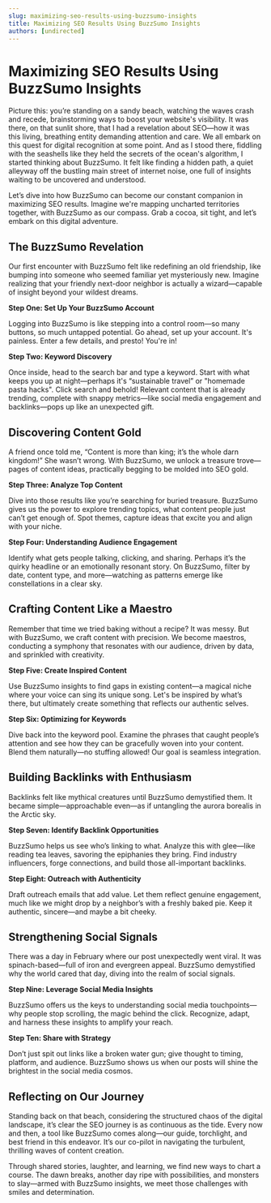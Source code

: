 ```yaml
---
slug: maximizing-seo-results-using-buzzsumo-insights
title: Maximizing SEO Results Using BuzzSumo Insights
authors: [undirected]
---
```



# Maximizing SEO Results Using BuzzSumo Insights

Picture this: you’re standing on a sandy beach, watching the waves crash and recede, brainstorming ways to boost your website's visibility. It was there, on that sunlit shore, that I had a revelation about SEO—how it was this living, breathing entity demanding attention and care. We all embark on this quest for digital recognition at some point. And as I stood there, fiddling with the seashells like they held the secrets of the ocean's algorithm, I started thinking about BuzzSumo. It felt like finding a hidden path, a quiet alleyway off the bustling main street of internet noise, one full of insights waiting to be uncovered and understood.

Let’s dive into how BuzzSumo can become our constant companion in maximizing SEO results. Imagine we're mapping uncharted territories together, with BuzzSumo as our compass. Grab a cocoa, sit tight, and let’s embark on this digital adventure.

## The BuzzSumo Revelation

Our first encounter with BuzzSumo felt like redefining an old friendship, like bumping into someone who seemed familiar yet mysteriously new. Imagine realizing that your friendly next-door neighbor is actually a wizard—capable of insight beyond your wildest dreams.

**Step One: Set Up Your BuzzSumo Account**

Logging into BuzzSumo is like stepping into a control room—so many buttons, so much untapped potential. Go ahead, set up your account. It's painless. Enter a few details, and presto! You're in! 

**Step Two: Keyword Discovery**

Once inside, head to the search bar and type a keyword. Start with what keeps you up at night—perhaps it's “sustainable travel” or "homemade pasta hacks". Click search and behold! Relevant content that is already trending, complete with snappy metrics—like social media engagement and backlinks—pops up like an unexpected gift.

## Discovering Content Gold

A friend once told me, “Content is more than king; it’s the whole darn kingdom!” She wasn’t wrong. With BuzzSumo, we unlock a treasure trove—pages of content ideas, practically begging to be molded into SEO gold. 

**Step Three: Analyze Top Content**

Dive into those results like you’re searching for buried treasure. BuzzSumo gives us the power to explore trending topics, what content people just can’t get enough of. Spot themes, capture ideas that excite you and align with your niche.

**Step Four: Understanding Audience Engagement**

Identify what gets people talking, clicking, and sharing. Perhaps it’s the quirky headline or an emotionally resonant story. On BuzzSumo, filter by date, content type, and more—watching as patterns emerge like constellations in a clear sky.

## Crafting Content Like a Maestro

Remember that time we tried baking without a recipe? It was messy. But with BuzzSumo, we craft content with precision. We become maestros, conducting a symphony that resonates with our audience, driven by data, and sprinkled with creativity.

**Step Five: Create Inspired Content**

Use BuzzSumo insights to find gaps in existing content—a magical niche where your voice can sing its unique song. Let's be inspired by what’s there, but ultimately create something that reflects our authentic selves.

**Step Six: Optimizing for Keywords**

Dive back into the keyword pool. Examine the phrases that caught people’s attention and see how they can be gracefully woven into your content. Blend them naturally—no stuffing allowed! Our goal is seamless integration.

## Building Backlinks with Enthusiasm

Backlinks felt like mythical creatures until BuzzSumo demystified them. It became simple—approachable even—as if untangling the aurora borealis in the Arctic sky.

**Step Seven: Identify Backlink Opportunities**

BuzzSumo helps us see who’s linking to what. Analyze this with glee—like reading tea leaves, savoring the epiphanies they bring. Find industry influencers, forge connections, and build those all-important backlinks.

**Step Eight: Outreach with Authenticity**

Draft outreach emails that add value. Let them reflect genuine engagement, much like we might drop by a neighbor’s with a freshly baked pie. Keep it authentic, sincere—and maybe a bit cheeky.

## Strengthening Social Signals

There was a day in February where our post unexpectedly went viral. It was spinach-based—full of iron and evergreen appeal. BuzzSumo demystified why the world cared that day, diving into the realm of social signals.

**Step Nine: Leverage Social Media Insights**

BuzzSumo offers us the keys to understanding social media touchpoints—why people stop scrolling, the magic behind the click. Recognize, adapt, and harness these insights to amplify your reach.

**Step Ten: Share with Strategy**

Don’t just spit out links like a broken water gun; give thought to timing, platform, and audience. BuzzSumo shows us when our posts will shine the brightest in the social media cosmos.

## Reflecting on Our Journey

Standing back on that beach, considering the structured chaos of the digital landscape, it’s clear the SEO journey is as continuous as the tide. Every now and then, a tool like BuzzSumo comes along—our guide, torchlight, and best friend in this endeavor. It’s our co-pilot in navigating the turbulent, thrilling waves of content creation.  

Through shared stories, laughter, and learning, we find new ways to chart a course. The dawn breaks, another day ripe with possibilities, and monsters to slay—armed with BuzzSumo insights, we meet those challenges with smiles and determination.